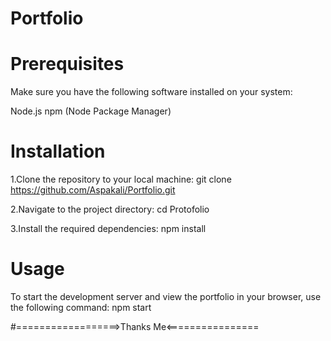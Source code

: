 # Portfolio
# Prerequisites
Make sure you have the following software installed on your system:

Node.js
npm (Node Package Manager)

# Installation
1.Clone the repository to your local machine:
 git clone https://github.com/Aspakali/Portfolio.git

2.Navigate to the project directory:
cd Protofolio


3.Install the required dependencies:
npm install




# Usage
To start the development server and view the portfolio in your browser, use the following command:
npm start

#==================>Thanks Me<================
